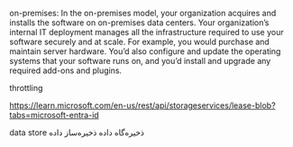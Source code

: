 on-premises:
In the on-premises model, your organization acquires and installs the software on on-premises data centers. Your organization’s internal IT deployment manages all the infrastructure required to use your software securely and at scale. For example, you would purchase and maintain server hardware. You’d also configure and update the operating systems that your software runs on, and you’d install and upgrade any required add-ons and plugins.


throttling

https://learn.microsoft.com/en-us/rest/api/storageservices/lease-blob?tabs=microsoft-entra-id

data store
ذخیره‌گاه داده
ذخیره‌ساز داده
